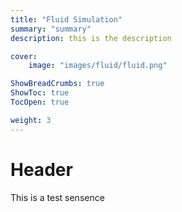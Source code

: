 ```yaml
---
title: "Fluid Simulation"
summary: "summary"
description: this is the description

cover:
    image: "images/fluid/fluid.png"

ShowBreadCrumbs: true
ShowToc: true
TocOpen: true

weight: 3
---
```


# Header

This is a test sensence